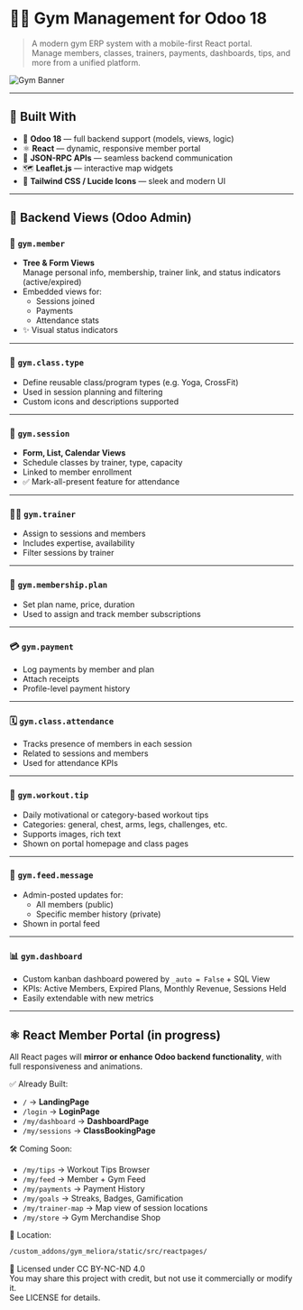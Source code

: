 # 🏋️‍♀️ Gym Management for Odoo 18

> A modern gym ERP system with a mobile-first React portal.  
> Manage members, classes, trainers, payments, dashboards, tips, and more from a unified platform.

![Gym Banner](https://via.placeholder.com/1200x300.png?text=Gym+Meliora+Management+System)

---

## 🔧 Built With

- 🧩 **Odoo 18** — full backend support (models, views, logic)
- ⚛️ **React** — dynamic, responsive member portal
- 🧾 **JSON-RPC APIs** — seamless backend communication
- 🗺️ **Leaflet.js** — interactive map widgets
- 🎨 **Tailwind CSS / Lucide Icons** — sleek and modern UI

---

## 🧱 Backend Views (Odoo Admin)

### 👥 `gym.member`
- **Tree & Form Views**  
  Manage personal info, membership, trainer link, and status indicators (active/expired)
- Embedded views for:
  - Sessions joined
  - Payments
  - Attendance stats
- ✨ Visual status indicators

---

### 💪 `gym.class.type`
- Define reusable class/program types (e.g. Yoga, CrossFit)
- Used in session planning and filtering
- Custom icons and descriptions supported

---

### 📅 `gym.session`
- **Form, List, Calendar Views**
- Schedule classes by trainer, type, capacity
- Linked to member enrollment
- ✅ Mark-all-present feature for attendance

---

### 🧑‍🏫 `gym.trainer`
- Assign to sessions and members
- Includes expertise, availability
- Filter sessions by trainer

---

### 🪪 `gym.membership.plan`
- Set plan name, price, duration
- Used to assign and track member subscriptions

---

### 💳 `gym.payment`
- Log payments by member and plan
- Attach receipts
- Profile-level payment history

---

### 🗓️ `gym.class.attendance`
- Tracks presence of members in each session
- Related to sessions and members
- Used for attendance KPIs

---

### 🧠 `gym.workout.tip`
- Daily motivational or category-based workout tips
- Categories: general, chest, arms, legs, challenges, etc.
- Supports images, rich text
- Shown on portal homepage and class pages

---

### 📣 `gym.feed.message`
- Admin-posted updates for:
  - All members (public)
  - Specific member history (private)
- Shown in portal feed

---

### 📊 `gym.dashboard`
- Custom kanban dashboard powered by `_auto = False` + SQL View
- KPIs: Active Members, Expired Plans, Monthly Revenue, Sessions Held
- Easily extendable with new metrics

---

## ⚛️ React Member Portal (in progress)

All React pages will **mirror or enhance Odoo backend functionality**, with full responsiveness and animations.

✅ Already Built:
- `/` → **LandingPage**  
- `/login` → **LoginPage**  
- `/my/dashboard` → **DashboardPage**  
- `/my/sessions` → **ClassBookingPage**

🛠️ Coming Soon:
- `/my/tips` → Workout Tips Browser
- `/my/feed` → Member + Gym Feed
- `/my/payments` → Payment History
- `/my/goals` → Streaks, Badges, Gamification
- `/my/trainer-map` → Map view of session locations
- `/my/store` → Gym Merchandise Shop

📁 Location:
```bash
/custom_addons/gym_meliora/static/src/reactpages/
```


📄 Licensed under CC BY-NC-ND 4.0  
You may share this project with credit, but not use it commercially or modify it.  
See LICENSE for details.
